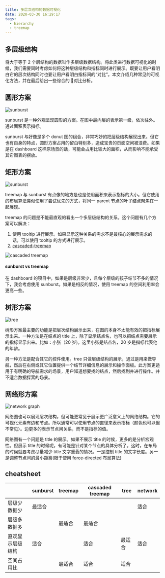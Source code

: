 ```yaml
---
title: 多层次结构的数据可视化
date: 2020-03-30 16:29:17
tags:
  - hierarchy
  - treemap
---
```


## 多层级结构

将大于等于 2 个层结构的数据叫作多层级数据结构。将此类进行数据可视化的时候，我们需要同时考虑如何将这种层级结构和指标同时进行展示。既要让用户看明白它的层次结构同时也要让用户看明白指标间的“对比”。本文介绍几种常见的可视化方法，并在最后给出一些综合的  对比分析。

## 圆形方案

![sunburst](/images/hierarchy_sunburst.png)

sunburst 是一种外观呈现圆形的方案。在图中最内层的表示第一级，依次往外。通过面积表示指标。

sunburst 与好像是多个 donut 图的组合，非常巧妙的把层级结构展现出来。但它也有自身的特点，圆形方案占用的留白特别多，造成宝贵的页面空间被浪费。如果是在 dashboard 这样原场景的话，可能会占用比较大的面积，从而影响不能承受其它图表的摆放。

## 矩形方案

![sunburst](/images/hierarchy_treemap.png)

treemap 与 sunburst 有点像的地方是也是使用面积来表示指标的大小。但它使用的布局算法类似使用了尝试优先的方式，将同一 parent 节点的叶子结点聚焦在一起展现。

treemap 的问题是不能最直观的看出一个多层级结构的关系。这个问题有几个方案可以解决：

1. 使用 tooltip 进行展示。如果显示这种关系的需求不是最核心的展示需求的话，可以使用 tooltip 的方式进行展示。
2. [cascaded-treemap](https://observablehq.com/@d3/cascaded-treemap)

![cascaded treemap](/images/hierarchy_treemap2.png)

#### sunburst vs treemap

在 dashboard 的项目中，如果是层级非常少，且每个层级的孩子结节不多的情况下，我会考虑使用 sunburst。如果是相反的情况，使用 treemap 的空间利用率会更高一些。

## 树形方案

![tree](/images/hierarchy_tree.png)

树形方案最主要的功能是把层次结构展示出来，在图的本身不太能有效的把指标展示出来。一种方法是在结点的 title 上，除了显示结点名，也可以把结点需要展示的指标显示出来。比如：小张（20 岁)。这里小张是结点名，20 岁是指标代表他的年龄。

另一种方法是配合其它的控件使用。tree 只做层级结构的展示，通过是用来做导航，然后在右侧或其它位置提供一个结节详细信息的展示和操作面板。此方案更适用于有明确的导航需求的场景，用户知道想要找的结点，然后找到并进行操作。并不适合数据探索的场景。

## 网络形方案

![network graph](/images/hierarchy_network.png)

网络图也可以展现层次结构，但可能更常见于展示更广泛意义上的网络结构。它的可视化元素有边和节点。所以通常可以使用节点的直径来表示指标（颜色也可以但不常见）。边更多的表示节点间关系，而不是指标的值。

网络图有一个问题是 title 的展示。如果不展示 title 的时候，更多的是分析宏观性。但展示 title 的时候呢，有可能是针对某个节点的具体分析了。这时，在布局的时候就要考虑尽量减少 title 文字重叠的情况。一是控制 title 的文字长度。另一是调整节点间的最小距离(限于使用 force-directed 布局算法)

## cheatsheet

|                  | sunburst | treemap | cascaded treemap | tree   | network |
| ---------------- | -------- | ------- | ---------------- | ------ | ------- |
| 层级少数据少     | 最适合   |         |                  |        | 适合    |
| 层级多数据多     |          | 最适合  | 最适合           |        |         |
| 直观显示层级结构 | 适合     |         | 适合             | 最适合 | 适合    |
| 空间占用比       |          | 最适合  | 适合             | 适合   |         |
